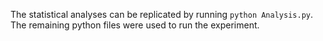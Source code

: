 The statistical analyses can be replicated by running `python Analysis.py`. The remaining python files were used to run the experiment.

